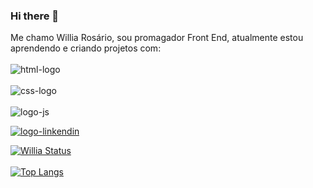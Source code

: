 ### Hi there 👋

Me chamo Willia Rosário, sou promagador Front End, atualmente estou aprendendo e criando projetos com:
<br>
<br>
 <img src="https://img.shields.io/badge/HTML5-E34F26?style=for-the-badge&logo=html5&logoColor=white" alt="html-logo"/>
 <br>
 <br>
 <img src="https://img.shields.io/badge/CSS3-1572B6?style=for-the-badge&logo=css3&logoColor=white" alt="css-logo"/>
<br>
<br>
 <img src="https://img.shields.io/badge/JavaScript-F7DF1E?style=for-the-badge&logo=javascript&logoColor=black" alt="logo-js"/>
 
 
   <a href="https://www.linkedin.com/in/willia-ros%C3%A1rio-568ab8272/" target="_blank"> <img src="https://img.shields.io/badge/LinkedIn-0077B5?style=for-the-badge&logo=linkedin&logoColor=white" alt="logo-linkendin"/>

   ![Willia Status](https://github-readme-stats.vercel.app/api?username=williadorosario&show_icons=true&theme=transparent)
   <br>
<br>
   ![Top Langs](https://github-readme-stats.vercel.app/api/top-langs/?username=williadorosario&layout=compact)

